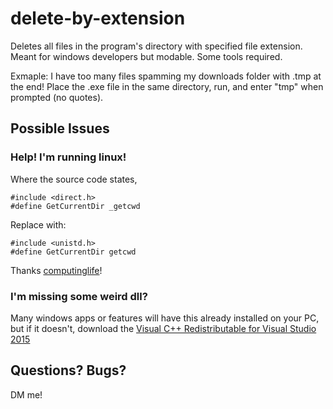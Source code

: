 # delete-by-extension
Deletes all files in the program's directory with specified file extension. Meant for windows developers but modable. Some tools required.

Exmaple: I have too many files spamming my downloads folder with .tmp at the end! Place the .exe file in the same directory, run, and enter "tmp" when prompted (no quotes).

## Possible Issues
### Help! I'm running linux!
Where the source code states, 
```
#include <direct.h>
#define GetCurrentDir _getcwd
```
Replace with:
```
#include <unistd.h>
#define GetCurrentDir getcwd
```
Thanks [computinglife](https://stackoverflow.com/users/17224/computinglife)!

### I'm missing some weird dll?
Many windows apps or features will have this already installed on your PC, but if it doesn't, download the [Visual C++ Redistributable for Visual Studio 2015](https://www.microsoft.com/en-us/download/details.aspx?id=48145)

## Questions? Bugs?
DM me!
